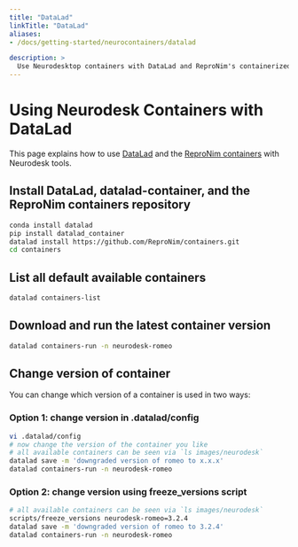 ```yaml
---
title: "DataLad"
linkTitle: "DataLad"
aliases:
- /docs/getting-started/neurocontainers/datalad

description: >
  Use Neurodesktop containers with DataLad and ReproNim's containerized workflows.
---
```


# Using Neurodesk Containers with DataLad
This page explains how to use [DataLad](https://www.datalad.org/) and the [ReproNim containers](https://github.com/ReproNim/containers) with Neurodesk tools.

## Install DataLad, datalad-container, and the ReproNim containers repository
```bash
conda install datalad
pip install datalad_container
datalad install https://github.com/ReproNim/containers.git
cd containers
```

## List all default available containers
```bash
datalad containers-list
```

## Download and run the latest container version
```bash
datalad containers-run -n neurodesk-romeo
```

## Change version of container
You can change which version of a container is used in two ways:

### Option 1: change version in .datalad/config
```bash
vi .datalad/config
# now change the version of the container you like
# all available containers can be seen via `ls images/neurodesk`
datalad save -m 'downgraded version of romeo to x.x.x'
datalad containers-run -n neurodesk-romeo
```

### Option 2: change version using freeze_versions script
```bash
# all available containers can be seen via `ls images/neurodesk`
scripts/freeze_versions neurodesk-romeo=3.2.4
datalad save -m 'downgraded version of romeo to 3.2.4'
datalad containers-run -n neurodesk-romeo
```
